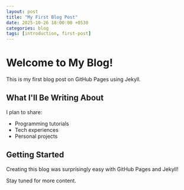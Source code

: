 ```yaml
---
layout: post
title: "My First Blog Post"
date: 2025-10-26 18:00:00 +0530
categories: blog
tags: [introduction, first-post]
---
```


# Welcome to My Blog!

This is my first blog post on GitHub Pages using Jekyll. 

## What I'll Be Writing About

I plan to share:
- Programming tutorials
- Tech experiences
- Personal projects

## Getting Started

Creating this blog was surprisingly easy with GitHub Pages and Jekyll!

Stay tuned for more content.
